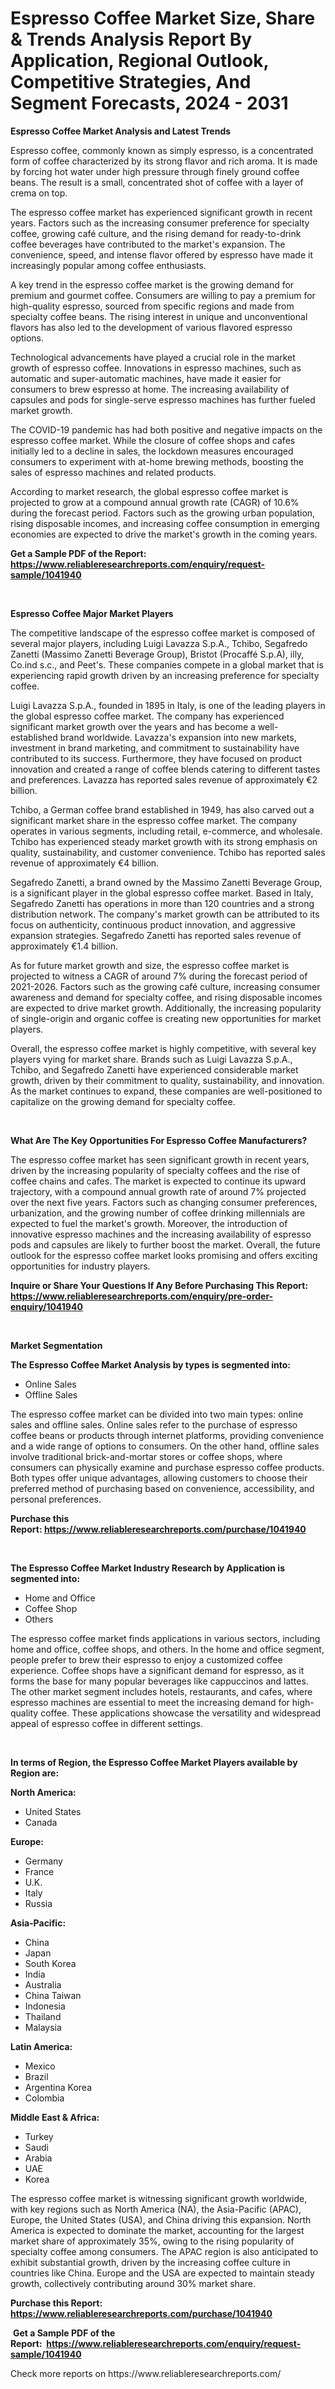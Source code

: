<p><h1>Espresso Coffee Market Size, Share & Trends Analysis Report By Application, Regional Outlook, Competitive Strategies, And Segment Forecasts, 2024 - 2031</h1></p><p><strong>Espresso Coffee Market Analysis and Latest Trends</strong></p>
<p><p>Espresso coffee, commonly known as simply espresso, is a concentrated form of coffee characterized by its strong flavor and rich aroma. It is made by forcing hot water under high pressure through finely ground coffee beans. The result is a small, concentrated shot of coffee with a layer of crema on top.</p><p>The espresso coffee market has experienced significant growth in recent years. Factors such as the increasing consumer preference for specialty coffee, growing café culture, and the rising demand for ready-to-drink coffee beverages have contributed to the market's expansion. The convenience, speed, and intense flavor offered by espresso have made it increasingly popular among coffee enthusiasts.</p><p>A key trend in the espresso coffee market is the growing demand for premium and gourmet coffee. Consumers are willing to pay a premium for high-quality espresso, sourced from specific regions and made from specialty coffee beans. The rising interest in unique and unconventional flavors has also led to the development of various flavored espresso options.</p><p>Technological advancements have played a crucial role in the market growth of espresso coffee. Innovations in espresso machines, such as automatic and super-automatic machines, have made it easier for consumers to brew espresso at home. The increasing availability of capsules and pods for single-serve espresso machines has further fueled market growth.</p><p>The COVID-19 pandemic has had both positive and negative impacts on the espresso coffee market. While the closure of coffee shops and cafes initially led to a decline in sales, the lockdown measures encouraged consumers to experiment with at-home brewing methods, boosting the sales of espresso machines and related products.</p><p>According to market research, the global espresso coffee market is projected to grow at a compound annual growth rate (CAGR) of 10.6% during the forecast period. Factors such as the growing urban population, rising disposable incomes, and increasing coffee consumption in emerging economies are expected to drive the market's growth in the coming years.</p></p>
<p><strong>Get a Sample PDF of the Report:&nbsp; <a href="https://www.reliableresearchreports.com/enquiry/request-sample/1041940">https://www.reliableresearchreports.com/enquiry/request-sample/1041940</a></strong></p>
<p>&nbsp;</p>
<p><strong>Espresso Coffee Major Market Players</strong></p>
<p><p>The competitive landscape of the espresso coffee market is composed of several major players, including Luigi Lavazza S.p.A., Tchibo, Segafredo Zanetti (Massimo Zanetti Beverage Group), Bristot (Procaffé S.p.A), illy, Co.ind s.c., and Peet's. These companies compete in a global market that is experiencing rapid growth driven by an increasing preference for specialty coffee.</p><p>Luigi Lavazza S.p.A., founded in 1895 in Italy, is one of the leading players in the global espresso coffee market. The company has experienced significant market growth over the years and has become a well-established brand worldwide. Lavazza's expansion into new markets, investment in brand marketing, and commitment to sustainability have contributed to its success. Furthermore, they have focused on product innovation and created a range of coffee blends catering to different tastes and preferences. Lavazza has reported sales revenue of approximately €2 billion.</p><p>Tchibo, a German coffee brand established in 1949, has also carved out a significant market share in the espresso coffee market. The company operates in various segments, including retail, e-commerce, and wholesale. Tchibo has experienced steady market growth with its strong emphasis on quality, sustainability, and customer convenience. Tchibo has reported sales revenue of approximately €4 billion.</p><p>Segafredo Zanetti, a brand owned by the Massimo Zanetti Beverage Group, is a significant player in the global espresso coffee market. Based in Italy, Segafredo Zanetti has operations in more than 120 countries and a strong distribution network. The company's market growth can be attributed to its focus on authenticity, continuous product innovation, and aggressive expansion strategies. Segafredo Zanetti has reported sales revenue of approximately €1.4 billion.</p><p>As for future market growth and size, the espresso coffee market is projected to witness a CAGR of around 7% during the forecast period of 2021-2026. Factors such as the growing café culture, increasing consumer awareness and demand for specialty coffee, and rising disposable incomes are expected to drive market growth. Additionally, the increasing popularity of single-origin and organic coffee is creating new opportunities for market players.</p><p>Overall, the espresso coffee market is highly competitive, with several key players vying for market share. Brands such as Luigi Lavazza S.p.A., Tchibo, and Segafredo Zanetti have experienced considerable market growth, driven by their commitment to quality, sustainability, and innovation. As the market continues to expand, these companies are well-positioned to capitalize on the growing demand for specialty coffee.</p></p>
<p>&nbsp;</p>
<p><strong>What Are The Key Opportunities For Espresso Coffee Manufacturers?</strong></p>
<p><p>The espresso coffee market has seen significant growth in recent years, driven by the increasing popularity of specialty coffees and the rise of coffee chains and cafes. The market is expected to continue its upward trajectory, with a compound annual growth rate of around 7% projected over the next five years. Factors such as changing consumer preferences, urbanization, and the growing number of coffee drinking millennials are expected to fuel the market's growth. Moreover, the introduction of innovative espresso machines and the increasing availability of espresso pods and capsules are likely to further boost the market. Overall, the future outlook for the espresso coffee market looks promising and offers exciting opportunities for industry players.</p></p>
<p><strong>Inquire or Share Your Questions If Any Before Purchasing This Report: <a href="https://www.reliableresearchreports.com/enquiry/pre-order-enquiry/1041940">https://www.reliableresearchreports.com/enquiry/pre-order-enquiry/1041940</a></strong></p>
<p>&nbsp;</p>
<p><strong>Market Segmentation</strong></p>
<p><strong>The Espresso Coffee Market Analysis by types is segmented into:</strong></p>
<p><ul><li>Online Sales</li><li>Offline Sales</li></ul></p>
<p><p>The espresso coffee market can be divided into two main types: online sales and offline sales. Online sales refer to the purchase of espresso coffee beans or products through internet platforms, providing convenience and a wide range of options to consumers. On the other hand, offline sales involve traditional brick-and-mortar stores or coffee shops, where consumers can physically examine and purchase espresso coffee products. Both types offer unique advantages, allowing customers to choose their preferred method of purchasing based on convenience, accessibility, and personal preferences.</p></p>
<p><strong>Purchase this Report:&nbsp;<a href="https://www.reliableresearchreports.com/purchase/1041940">https://www.reliableresearchreports.com/purchase/1041940</a></strong></p>
<p>&nbsp;</p>
<p><strong>The Espresso Coffee Market Industry Research by Application is segmented into:</strong></p>
<p><ul><li>Home and Office</li><li>Coffee Shop</li><li>Others</li></ul></p>
<p><p>The espresso coffee market finds applications in various sectors, including home and office, coffee shops, and others. In the home and office segment, people prefer to brew their espresso to enjoy a customized coffee experience. Coffee shops have a significant demand for espresso, as it forms the base for many popular beverages like cappuccinos and lattes. The other market segment includes hotels, restaurants, and cafes, where espresso machines are essential to meet the increasing demand for high-quality coffee. These applications showcase the versatility and widespread appeal of espresso coffee in different settings.</p></p>
<p>&nbsp;</p>
<p><strong>In terms of Region, the Espresso Coffee Market Players available by Region are:</strong></p>
<p>
    <p> <strong> North America: </strong>
        <ul>
            <li>United States</li>
            <li>Canada</li>
        </ul>
        </p> 
    <p> <strong> Europe: </strong>
        <ul>
            <li>Germany</li>
            <li>France</li>
            <li>U.K.</li>
            <li>Italy</li>
            <li>Russia</li>
        </ul>
        </p> 
    <p> <strong> Asia-Pacific: </strong>
        <ul>
            <li>China</li>
            <li>Japan</li>
            <li>South Korea</li>
            <li>India</li>
            <li>Australia</li>
            <li>China Taiwan</li>
            <li>Indonesia</li>
            <li>Thailand</li>
            <li>Malaysia</li>
        </ul>
        </p> 
    <p> <strong> Latin America: </strong>
        <ul>
            <li>Mexico</li>
            <li>Brazil</li>
            <li>Argentina Korea</li>
            <li>Colombia</li>
        </ul>
        </p> 
    <p> <strong> Middle East & Africa: </strong>
        <ul>
            <li>Turkey</li>
            <li>Saudi</li>
            <li>Arabia</li>
            <li>UAE</li>
            <li>Korea</li>
        </ul>
    </p>
    </p>
<p><p>The espresso coffee market is witnessing significant growth worldwide, with key regions such as North America (NA), the Asia-Pacific (APAC), Europe, the United States (USA), and China driving this expansion. North America is expected to dominate the market, accounting for the largest market share of approximately 35%, owing to the rising popularity of specialty coffee among consumers. The APAC region is also anticipated to exhibit substantial growth, driven by the increasing coffee culture in countries like China. Europe and the USA are expected to maintain steady growth, collectively contributing around 30% market share.</p></p>
<p><strong>Purchase this Report: <a href="https://www.reliableresearchreports.com/purchase/1041940">https://www.reliableresearchreports.com/purchase/1041940</a></strong></p>
<p>&nbsp;<strong>Get a Sample PDF of the Report:&nbsp;&nbsp;<a href="https://www.reliableresearchreports.com/enquiry/request-sample/1041940">https://www.reliableresearchreports.com/enquiry/request-sample/1041940</a></strong></p>
<p><strong></strong></p>
<p>Check more reports on https://www.reliableresearchreports.com/</p>